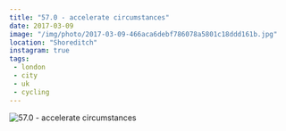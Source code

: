```yaml
---
title: "57.0 - accelerate circumstances"
date: 2017-03-09
image: "/img/photo/2017-03-09-466aca6debf786078a5801c18ddd161b.jpg"
location: "Shoreditch"
instagram: true
tags:
 - london
 - city
 - uk
 - cycling
---
```


![57.0 - accelerate circumstances](/img/photo/2017-03-09-466aca6debf786078a5801c18ddd161b.jpg)
